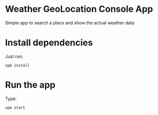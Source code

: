 # Weather GeoLocation Console App

Simple app to search a place and show the actual weather data

# Install dependencies

Just run:

```
npm install
```

# Run the app

Type:

```
npm start
```

